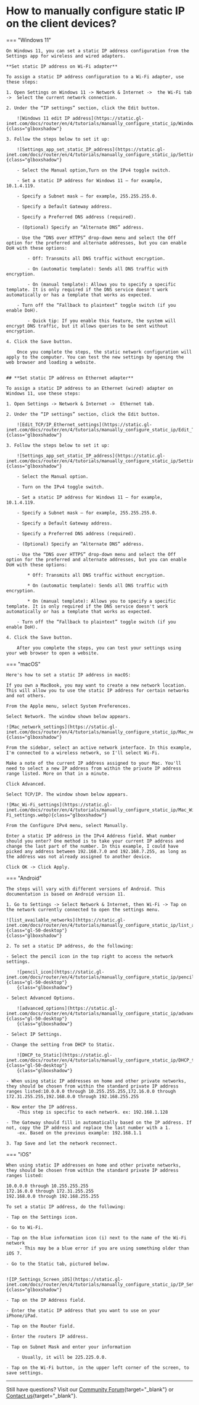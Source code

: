 # How to manually configure static IP on the client devices?

=== "Windows 11"

    On Windows 11, you can set a static IP address configuration from the Settings app for wireless and wired adapters.

    **Set static IP address on Wi-Fi adapter**

    To assign a static IP address configuration to a Wi-Fi adapter, use these steps:

    1. Open Settings on Windows 11 -> Network & Internet ->  the Wi-Fi tab ->  Select the current network connection.

    2. Under the “IP settings” section, click the Edit button.

        ![Windows 11 edit IP address](https://static.gl-inet.com/docs/router/en/4/tutorials/manually_configure_static_ip/Windows_11_edit_IP_address.webp){class="glboxshadow"}

    3. Follow the steps below to set it up:

        ![Settings_app_set_static_IP_address](https://static.gl-inet.com/docs/router/en/4/tutorials/manually_configure_static_ip/Settings_app_set_static_IP_address.webp){class="glboxshadow"}

        - Select the Manual option,Turn on the IPv4 toggle switch.

        - Set a static IP address for Windows 11 – for example, 10.1.4.119.

        - Specify a Subnet mask – for example, 255.255.255.0.

        - Specify a Default Gateway address.

        - Specify a Preferred DNS address (required).

        - (Optional) Specify an “Alternate DNS” address.

        - Use the “DNS over HTTPS” drop-down menu and select the Off option for the preferred and alternate addresses, but you can enable DoH with these options:

            - Off: Transmits all DNS traffic without encryption.

            - On (automatic template): Sends all DNS traffic with encryption.

            - On (manual template): Allows you to specify a specific template. It is only required if the DNS service doesn't work automatically or has a template that works as expected.

        - Turn off the “Fallback to plaintext” toggle switch (if you enable DoH).

            - Quick tip: If you enable this feature, the system will encrypt DNS traffic, but it allows queries to be sent without encryption.

    4. Click the Save button.

        Once you complete the steps, the static network configuration will apply to the computer. You can test the new settings by opening the web browser and loading a website.


    ## **Set static IP address on Ethernet adapter**

    To assign a static IP address to an Ethernet (wired) adapter on Windows 11, use these steps:

    1. Open Settings -> Network & Internet ->  Ethernet tab.
    
    2. Under the “IP settings” section, click the Edit button.

        ![Edit_TCP/IP_Ethernet_settings](https://static.gl-inet.com/docs/router/en/4/tutorials/manually_configure_static_ip/Edit_TCP_IP_Ethernet_settings.webp){class="glboxshadow"}

    3. Follow the steps below to set it up:

        ![Settings_app_set_static_IP_address](https://static.gl-inet.com/docs/router/en/4/tutorials/manually_configure_static_ip/Settings_app_set_static_IP_address.webp){class="glboxshadow"}
        
        - Select the Manual option.

        - Turn on the IPv4 toggle switch.

        - Set a static IP address for Windows 11 – for example, 10.1.4.119.

        - Specify a Subnet mask – for example, 255.255.255.0.

        - Specify a Default Gateway address.

        - Specify a Preferred DNS address (required).

        - (Optional) Specify an “Alternate DNS” address.

        - Use the “DNS over HTTPS” drop-down menu and select the Off option for the preferred and alternate addresses, but you can enable DoH with these options:

            * Off: Transmits all DNS traffic without encryption.

            * On (automatic template): Sends all DNS traffic with encryption.

            * On (manual template): Allows you to specify a specific template. It is only required if the DNS service doesn't work automatically or has a template that works as expected.
            
        - Turn off the “Fallback to plaintext” toggle switch (if you enable DoH).

    4. Click the Save button.

        After you complete the steps, you can test your settings using your web browser to open a website.


=== "macOS"

    Here's how to set a static IP address in macOS:

    If you own a MacBook, you may want to create a new network location. This will allow you to use the static IP address for certain networks and not others. 

    From the Apple menu, select System Preferences.

    Select Network. The window shown below appears.

    ![Mac_network_settings](https://static.gl-inet.com/docs/router/en/4/tutorials/manually_configure_static_ip/Mac_network_settings.webp){class="glboxshadow"}

    From the sidebar, select an active network interface. In this example, I'm connected to a wireless network, so I'll select Wi-Fi.

    Make a note of the current IP address assigned to your Mac. You'll need to select a new IP address from within the private IP address range listed. More on that in a minute.

    Click Advanced.

    Select TCP/IP. The window shown below appears.
    
    ![Mac_Wi-Fi_settings](https://static.gl-inet.com/docs/router/en/4/tutorials/manually_configure_static_ip/Mac_Wi-Fi_settings.webp){class="glboxshadow"}

    From the Configure IPv4 menu, select Manually.

    Enter a static IP address in the IPv4 Address field. What number should you enter? One method is to take your current IP address and change the last part of the number. In this example, I could have picked any address between 192.168.7.0 and 192.168.7.255, as long as the address was not already assigned to another device.

    Click OK -> Click Apply.
   

=== "Android"

    The steps will vary with different versions of Android. This documentation is based on Android version 11.

    1. Go to Settings -> Select Network & Internet, then Wi-Fi -> Tap on the network currently connected to open the settings menu.
    
    ![list_available_networks](https://static.gl-inet.com/docs/router/en/4/tutorials/manually_configure_static_ip/list_available_networks.png){class="gl-50-desktop"}
    {class="glboxshadow"}

    2. To set a static IP address, do the following:

    - Select the pencil icon in the top right to access the network settings.
        
        ![pencil_icon](https://static.gl-inet.com/docs/router/en/4/tutorials/manually_configure_static_ip/pencil_icon.png){class="gl-50-desktop"}
        {class="glboxshadow"}

    - Select Advanced Options.
        
        ![advanced_options](https://static.gl-inet.com/docs/router/en/4/tutorials/manually_configure_static_ip/advanced_options.png){class="gl-50-desktop"}
        {class="glboxshadow"}

    - Select IP Settings.
        
    - Change the setting from DHCP to Static.
        
        ![DHCP_to_Static](https://static.gl-inet.com/docs/router/en/4/tutorials/manually_configure_static_ip/DHCP_to_Static.png){class="gl-50-desktop"}
        {class="glboxshadow"}

    - When using static IP addresses on home and other private networks, they should be chosen from within the standard private IP address ranges listed:10.0.0.0 through 10.255.255.255,172.16.0.0 through 172.31.255.255,192.168.0.0 through 192.168.255.255

    - Now enter the IP address.
        -This step is specific to each network. ex: 192.168.1.128
        
    - The Gateway should fill in automatically based on the IP address. If not, copy the IP address and replace the last number with a 1. 
        -ex. Based on the previous example: 192.168.1.1

    3. Tap Save and let the network reconnect.

=== "iOS"

    When using static IP addresses on home and other private networks, they should be chosen from within the standard private IP address ranges listed:

    10.0.0.0 through 10.255.255.255
    172.16.0.0 through 172.31.255.255
    192.168.0.0 through 192.168.255.255

    To set a static IP address, do the following:

    - Tap on the Settings icon.

    - Go to Wi-Fi.

    - Tap on the blue information icon (i) next to the name of the Wi-Fi network
         - This may be a blue error if you are using something older than iOS 7.

    - Go to the Static tab, pictured below.

        
    ![IP_Settings_Screen_iOS](https://static.gl-inet.com/docs/router/en/4/tutorials/manually_configure_static_ip/IP_Settings_Screen_iOS.png){class="glboxshadow"}

    - Tap on the IP Address field.

    - Enter the static IP address that you want to use on your iPhone/iPad.

    - Tap on the Router field.

    - Enter the routers IP address.
        
    - Tap on Subnet Mask and enter your information

        - Usually, it will be 225.225.0.0.

    - Tap on the Wi-Fi button, in the upper left corner of the screen, to save settings.

---

Still have questions? Visit our [Community Forum](https://forum.gl-inet.com){target="_blank"} or [Contact us](https://www.gl-inet.com/contacts/){target="_blank"}.
    